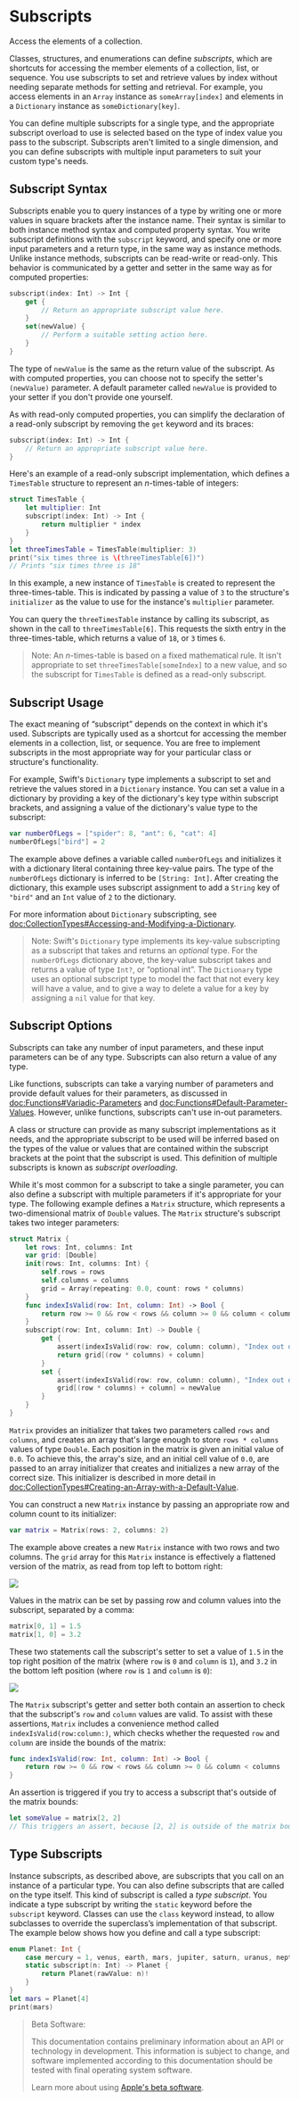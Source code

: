 <!--
要翻译的文件：https://github.com/SwiftGGTeam/the-swift-programming-language-in-chinese/blob/swift-6-beta-translation/swift-6-beta.docc/LanguageGuide/Subscripts.md
Swift 文档源文件地址：https://docs.swift.org/swift-book/documentation/the-swift-programming-language/subscripts
-->

# Subscripts

Access the elements of a collection.

Classes, structures, and enumerations can define *subscripts*,
which are shortcuts for accessing the member elements of a collection, list, or sequence.
You use subscripts to set and retrieve values by index without needing
separate methods for setting and retrieval.
For example, you access elements in an `Array` instance as `someArray[index]`
and elements in a `Dictionary` instance as `someDictionary[key]`.

You can define multiple subscripts for a single type,
and the appropriate subscript overload to use is selected
based on the type of index value you pass to the subscript.
Subscripts aren't limited to a single dimension,
and you can define subscripts with multiple input parameters
to suit your custom type's needs.

<!--
  TODO: this chapter should provide an example of subscripting an enumeration,
  as per Joe Groff's example from rdar://16555559.
-->

## Subscript Syntax

Subscripts enable you to query instances of a type
by writing one or more values in square brackets after the instance name.
Their syntax is similar to both instance method syntax and computed property syntax.
You write subscript definitions with the `subscript` keyword,
and specify one or more input parameters and a return type,
in the same way as instance methods.
Unlike instance methods, subscripts can be read-write or read-only.
This behavior is communicated by a getter and setter
in the same way as for computed properties:

```swift
subscript(index: Int) -> Int {
    get {
        // Return an appropriate subscript value here.
    }
    set(newValue) {
        // Perform a suitable setting action here.
    }
}
```

<!--
  - test: `subscriptSyntax`

  ```swifttest
  >> class Test1 {
  -> subscript(index: Int) -> Int {
        get {
           // Return an appropriate subscript value here.
  >>       return 1
        }
        set(newValue) {
           // Perform a suitable setting action here.
        }
     }
  >> }
  ```
-->

The type of `newValue` is the same as the return value of the subscript.
As with computed properties, you can choose not to specify
the setter's `(newValue)` parameter.
A default parameter called `newValue` is provided to your setter
if you don't provide one yourself.

As with read-only computed properties,
you can simplify the declaration of a read-only subscript
by removing the `get` keyword and its braces:

```swift
subscript(index: Int) -> Int {
    // Return an appropriate subscript value here.
}
```

<!--
  - test: `subscriptSyntax`

  ```swifttest
  >> class Test2 {
  -> subscript(index: Int) -> Int {
        // Return an appropriate subscript value here.
  >>    return 1
     }
  >> }
  ```
-->

Here's an example of a read-only subscript implementation,
which defines a `TimesTable` structure to represent an *n*-times-table of integers:

```swift
struct TimesTable {
    let multiplier: Int
    subscript(index: Int) -> Int {
        return multiplier * index
    }
}
let threeTimesTable = TimesTable(multiplier: 3)
print("six times three is \(threeTimesTable[6])")
// Prints "six times three is 18"
```

<!--
  - test: `timesTable`

  ```swifttest
  -> struct TimesTable {
        let multiplier: Int
        subscript(index: Int) -> Int {
           return multiplier * index
        }
     }
  -> let threeTimesTable = TimesTable(multiplier: 3)
  -> print("six times three is \(threeTimesTable[6])")
  <- six times three is 18
  ```
-->

In this example, a new instance of `TimesTable` is created
to represent the three-times-table.
This is indicated by passing a value of `3` to the structure's `initializer`
as the value to use for the instance's `multiplier` parameter.

You can query the `threeTimesTable` instance by calling its subscript,
as shown in the call to `threeTimesTable[6]`.
This requests the sixth entry in the three-times-table,
which returns a value of `18`, or `3` times `6`.

> Note: An *n*-times-table is based on a fixed mathematical rule.
> It isn't appropriate to set `threeTimesTable[someIndex]` to a new value,
> and so the subscript for `TimesTable` is defined as a read-only subscript.

## Subscript Usage

The exact meaning of “subscript” depends on the context in which it's used.
Subscripts are typically used as a shortcut for accessing
the member elements in a collection, list, or sequence.
You are free to implement subscripts in the most appropriate way for
your particular class or structure's functionality.

For example, Swift's `Dictionary` type implements a subscript
to set and retrieve the values stored in a `Dictionary` instance.
You can set a value in a dictionary
by providing a key of the dictionary's key type within subscript brackets,
and assigning a value of the dictionary's value type to the subscript:

```swift
var numberOfLegs = ["spider": 8, "ant": 6, "cat": 4]
numberOfLegs["bird"] = 2
```

<!--
  - test: `dictionarySubscript`

  ```swifttest
  -> var numberOfLegs = ["spider": 8, "ant": 6, "cat": 4]
  -> numberOfLegs["bird"] = 2
  ```
-->

The example above defines a variable called `numberOfLegs`
and initializes it with a dictionary literal containing three key-value pairs.
The type of the `numberOfLegs` dictionary is inferred to be `[String: Int]`.
After creating the dictionary,
this example uses subscript assignment to add
a `String` key of `"bird"` and an `Int` value of `2` to the dictionary.

For more information about `Dictionary` subscripting,
see <doc:CollectionTypes#Accessing-and-Modifying-a-Dictionary>.

> Note: Swift's `Dictionary` type implements its key-value subscripting
> as a subscript that takes and returns an *optional* type.
> For the `numberOfLegs` dictionary above,
> the key-value subscript takes and returns a value of type `Int?`,
> or “optional int”.
> The `Dictionary` type uses an optional subscript type to model the fact that
> not every key will have a value, and to give a way to delete a value for a key
> by assigning a `nil` value for that key.

## Subscript Options

Subscripts can take any number of input parameters,
and these input parameters can be of any type.
Subscripts can also return a value of any type.

Like functions,
subscripts can take a varying number of parameters
and provide default values for their parameters,
as discussed in <doc:Functions#Variadic-Parameters>
and <doc:Functions#Default-Parameter-Values>.
However, unlike functions,
subscripts can't use in-out parameters.

<!--
  - test: `subscripts-can-have-default-arguments`

  ```swifttest
  >> struct Subscriptable {
  >>     subscript(x: Int, y: Int = 0) -> Int {
  >>         return 100
  >>     }
  >> }
  >> let s = Subscriptable()
  >> print(s[0])
  << 100
  ```
-->

A class or structure can provide as many subscript implementations as it needs,
and the appropriate subscript to be used will be inferred based on
the types of the value or values that are contained within the subscript brackets
at the point that the subscript is used.
This definition of multiple subscripts is known as *subscript overloading*.

While it's most common for a subscript to take a single parameter,
you can also define a subscript with multiple parameters
if it's appropriate for your type.
The following example defines a `Matrix` structure,
which represents a two-dimensional matrix of `Double` values.
The `Matrix` structure's subscript takes two integer parameters:

```swift
struct Matrix {
    let rows: Int, columns: Int
    var grid: [Double]
    init(rows: Int, columns: Int) {
        self.rows = rows
        self.columns = columns
        grid = Array(repeating: 0.0, count: rows * columns)
    }
    func indexIsValid(row: Int, column: Int) -> Bool {
        return row >= 0 && row < rows && column >= 0 && column < columns
    }
    subscript(row: Int, column: Int) -> Double {
        get {
            assert(indexIsValid(row: row, column: column), "Index out of range")
            return grid[(row * columns) + column]
        }
        set {
            assert(indexIsValid(row: row, column: column), "Index out of range")
            grid[(row * columns) + column] = newValue
        }
    }
}
```

<!--
  - test: `matrixSubscript, matrixSubscriptAssert`

  ```swifttest
  -> struct Matrix {
        let rows: Int, columns: Int
        var grid: [Double]
        init(rows: Int, columns: Int) {
           self.rows = rows
           self.columns = columns
           grid = Array(repeating: 0.0, count: rows * columns)
        }
        func indexIsValid(row: Int, column: Int) -> Bool {
           return row >= 0 && row < rows && column >= 0 && column < columns
        }
        subscript(row: Int, column: Int) -> Double {
           get {
              assert(indexIsValid(row: row, column: column), "Index out of range")
              return grid[(row * columns) + column]
           }
           set {
              assert(indexIsValid(row: row, column: column), "Index out of range")
              grid[(row * columns) + column] = newValue
           }
        }
     }
  ```
-->

`Matrix` provides an initializer that takes two parameters called `rows` and `columns`,
and creates an array that's large enough to store `rows * columns` values of type `Double`.
Each position in the matrix is given an initial value of `0.0`.
To achieve this, the array's size, and an initial cell value of `0.0`,
are passed to an array initializer that creates and initializes a new array of the correct size.
This initializer is described in more detail
in <doc:CollectionTypes#Creating-an-Array-with-a-Default-Value>.

You can construct a new `Matrix` instance by passing
an appropriate row and column count to its initializer:

```swift
var matrix = Matrix(rows: 2, columns: 2)
```

<!--
  - test: `matrixSubscript, matrixSubscriptAssert`

  ```swifttest
  -> var matrix = Matrix(rows: 2, columns: 2)
  >> assert(matrix.grid == [0.0, 0.0, 0.0, 0.0])
  ```
-->

The example above creates a new `Matrix` instance with two rows and two columns.
The `grid` array for this `Matrix` instance
is effectively a flattened version of the matrix,
as read from top left to bottom right:

![](subscriptMatrix01)

Values in the matrix can be set by passing row and column values into the subscript,
separated by a comma:

```swift
matrix[0, 1] = 1.5
matrix[1, 0] = 3.2
```

<!--
  - test: `matrixSubscript, matrixSubscriptAssert`

  ```swifttest
  -> matrix[0, 1] = 1.5
  >> print(matrix[0, 1])
  << 1.5
  -> matrix[1, 0] = 3.2
  >> print(matrix[1, 0])
  << 3.2
  ```
-->

These two statements call the subscript's setter to set
a value of `1.5` in the top right position of the matrix
(where `row` is `0` and `column` is `1`),
and `3.2` in the bottom left position
(where `row` is `1` and `column` is `0`):

![](subscriptMatrix02)

The `Matrix` subscript's getter and setter both contain an assertion
to check that the subscript's  `row` and `column` values are valid.
To assist with these assertions,
`Matrix` includes a convenience method called `indexIsValid(row:column:)`,
which checks whether the requested `row` and `column`
are inside the bounds of the matrix:

```swift
func indexIsValid(row: Int, column: Int) -> Bool {
    return row >= 0 && row < rows && column >= 0 && column < columns
}
```

<!--
  - test: `matrixSubscript`

  ```swifttest
  >> var rows = 2
  >> var columns = 2
  -> func indexIsValid(row: Int, column: Int) -> Bool {
        return row >= 0 && row < rows && column >= 0 && column < columns
     }
  ```
-->

An assertion is triggered if you try to access a subscript
that's outside of the matrix bounds:

```swift
let someValue = matrix[2, 2]
// This triggers an assert, because [2, 2] is outside of the matrix bounds.
```

<!--
  - test: `matrixSubscriptAssert`

  ```swifttest
  -> let someValue = matrix[2, 2]
  xx assert
  // This triggers an assert, because [2, 2] is outside of the matrix bounds.
  ```
-->

## Type Subscripts

Instance subscripts, as described above,
are subscripts that you call on an instance of a particular type.
You can also define subscripts that are called on the type itself.
This kind of subscript is called a *type subscript*.
You indicate a type subscript
by writing the `static` keyword before the `subscript` keyword.
Classes can use the `class` keyword instead,
to allow subclasses to override the superclass’s implementation of that subscript.
The example below shows how you define and call a type subscript:

```swift
enum Planet: Int {
    case mercury = 1, venus, earth, mars, jupiter, saturn, uranus, neptune
    static subscript(n: Int) -> Planet {
        return Planet(rawValue: n)!
    }
}
let mars = Planet[4]
print(mars)
```

<!--
  - test: `static-subscript`

  ```swifttest
  -> enum Planet: Int {
        case mercury = 1, venus, earth, mars, jupiter, saturn, uranus, neptune
        static subscript(n: Int) -> Planet {
           return Planet(rawValue: n)!
        }
     }
  -> let mars = Planet[4]
  >> assert(mars == Planet.mars)
  -> print(mars)
  << mars
  ```
-->

> Beta Software:
>
> This documentation contains preliminary information about an API or technology in development. This information is subject to change, and software implemented according to this documentation should be tested with final operating system software.
>
> Learn more about using [Apple's beta software](https://developer.apple.com/support/beta-software/).

<!--
This source file is part of the Swift.org open source project

Copyright (c) 2014 - 2022 Apple Inc. and the Swift project authors
Licensed under Apache License v2.0 with Runtime Library Exception

See https://swift.org/LICENSE.txt for license information
See https://swift.org/CONTRIBUTORS.txt for the list of Swift project authors
-->
